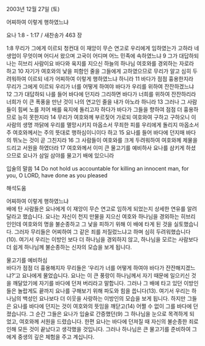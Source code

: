 2003년 12월 27일 (토)

어찌하여 이렇게 행하였느냐



요나 1:8 - 1:17 / 새찬송가 463 장


1:8 무리가 그에게 이르되 청컨대 이 재앙이 무슨 연고로 우리에게 임하였는가 고하라 네 생업이 무엇이며 어디서 왔으며 고국이 어디며 어느 민족에 속하였느냐 9 그가 대답하되 나는 히브리 사람이요 바다와 육지를 지으신 하늘의 하나님 여호와를 경외하는 자로라 하고 10 자기가 여호와의 낯을 피함인 줄을 그들에게 고하였으므로 무리가 알고 심히 두려워하여 이르되 네가 어찌하여 이렇게 행하였느냐 하니라 11 바다가 점점 흉용한지라 무리가 그에게 이르되 우리가 너를 어떻게 하여야 바다가 우리를 위하여 잔잔하겠느냐 12 그가 대답하되 나를 들어 바다에 던지라 그리하면 바다가 너희를 위하여 잔잔하리라 너희가 이 큰 폭풍을 만난 것이 나의 연고인 줄을 내가 아노라 하니라 13 그러나 그 사람들이 힘써 노를 저어 배를 육지에 돌리고자 하다가 바다가 그들을 향하여 점점 더 흉용하므로 능히 못한지라 14 무리가 여호와께 부르짖어 가로되 여호와여 구하고 구하오니 이 사람의 생명 까닭에 우리를 멸망시키지 마옵소서 무죄한 피를 우리에게 돌리지 마옵소서 주 여호와께서는 주의 뜻대로 행하심이니이다 하고 15 요나를 들어 바다에 던지매 바다의 뛰노는 것이 곧 그친지라 16 그 사람들이 여호와를 크게 두려워하여 여호와께 제물을 드리고 서원을 하였더라 17 여호와께서 이미 큰 물고기를 예비하사 요나를 삼키게 하셨으므로 요나가 삼일 삼야를 물고기 배에 있으니라 

입술의 말씀 
14 Do not hold us accountable for killing an innocent man, for you, O LORD, have done as you pleased

해석도움





어찌하여 이렇게 행하였느냐  
배에 탄 사람들은 요나에게 이 재앙이 무슨 연고로 임하게 되었는지 상세한 연유를 알려 달라고 했습니다. 요나는 자신이 천지 만물을 지으신 여호와 하나님을 경외하는 히브리인인데 여호와의 명을 불순종하고 그 낯을 피하기 위해 이 배에 타게 된 것을 실토했습니다. 그러자 무리들은 어찌하여 그 같은 죄를 저질렀느냐고 하며 심히 두려워했습니다(10). 여기서 우리는 이방인 보다 더 하나님을 경외하지 않고, 하나님을 모르는 사람보다 더 쉽게 하나님께 불순종하는 신자의 모습을 보게 됩니다. 

물고기를 예비하심  
바다가 점점 더 흉용해지자 무리들은 ‘우리가 너를 어떻게 하여야 바다가 잔잔해지겠느냐?’고 요나에게 물었습니다. 요나는 이 큰 풍랑이 하나님께서 자기 때문에 일으키신 것을 깨달았기에 자기를 바다에 던져 버리라고 말합니다. 그러나 그 배에 타고 있던 이방인들은 놀랍게도 끝까지 요나를 구해보기 위해 파도와 힘을 씁니다(13). 여기서 우리는 하나님의 백성인 요나보다 더 이웃을 사랑하는 이방인의 모습을 보게 됩니다. 하지만 그들은 요나를 바다에 던지는 것이 여호와의 뜻임을 깨닫고(14) 어쩔 수 없이 그를 바다에 던졌습니다. 그 순간 그들은 요나가 입술로 간증했던(9) 그 하나님을 눈으로 목격하게 되었고, 여호와께 서원을 드렸습니다. 한편 요나는 바다에 던져질 때 자신의 불순종한 죄로 인해 모든 것이 끝났다고 생각했을 것입니다. 그러나 하나님은 큰 물고기를 준비하여 그에게 중생의 깊은 체험을 주고 계십니다.